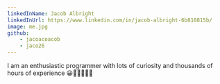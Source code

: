 ```yaml
---
linkedInName: Jacob Albright
linkedInUrl: https://www.linkedin.com/in/jacob-albright-6b810815b/
image: me.jpg
github:
    - jacoacoacob
    - jaco26
---
```

I am an enthusiastic programmer with lots of curiosity and thousands of hours of experience 😀🧑🏻‍💻👍🏻 

<!-- I am driven to write code that solves complex problems by exposing simple interfaces, whether they be for the customers using a web application or for other developers consuming a web service or library I have written.

 What I love most 

Write code to solve complex problems with simple interfaces.

In all of my work, I begin with the question of what problem needs to be solved and 


interfaces that

 whether I'm collaborating on design I'm developing interactive user interfaces, 

In my professional work, I write code just as much for the customer as for my fellow developers 

I love working at all levels of the stack because at each level, one can engage 

 My passion for   My passion is always shifting between -->